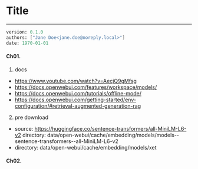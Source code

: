 # Title
---
```meta
version: 0.1.0
authors: ["Jane Doe<jane.doe@noreply.local>"]
date: 1970-01-01
```


#### Ch01. 
1. docs
- https://www.youtube.com/watch?v=AecjQ9gMfsg
- https://docs.openwebui.com/features/workspace/models/
- https://docs.openwebui.com/tutorials/offline-mode/
- https://docs.openwebui.com/getting-started/env-configuration/#retrieval-augmented-generation-rag

2. pre download
- source: https://huggingface.co/sentence-transformers/all-MiniLM-L6-v2
  directory: data/open-webui/cache/embedding/models/models--sentence-transformers--all-MiniLM-L6-v2
- directory: data/open-webui/cache/embedding/models/xet

#### Ch02. 
